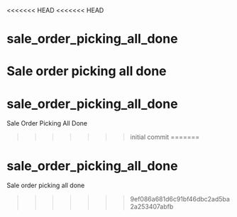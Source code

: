 <<<<<<< HEAD
<<<<<<< HEAD
# sale_order_picking_all_done
Sale order picking all done
=======

# sale_order_picking_all_done
Sale Order Picking All Done
>>>>>>> initial commit
=======
# sale_order_picking_all_done
Sale order picking all done
>>>>>>> 9ef086a681d6c91bf46dbc2ad5ba2a253407abfb
